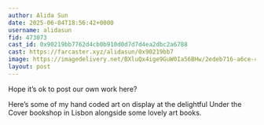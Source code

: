 ```yaml
---
author: Alida Sun
date: 2025-06-04T18:56:42+0000
username: alidasun
fid: 473073
cast_id: 0x90219bb7762d4cb0b910d0d7d7d4ea2dbc2a6788
cast: https://farcaster.xyz/alidasun/0x90219bb7
image: https://imagedelivery.net/BXluQx4ige9GuW0Ia56BHw/2edeb716-a6ce-4ccd-d17d-b44071d8f500/original
layout: post
---
```

Hope it’s ok to post our own work here?   
  
Here’s some of my hand coded art on display at the delightful Under the Cover bookshop in Lisbon alongside some lovely art books.  

<img src='https://imagedelivery.net/BXluQx4ige9GuW0Ia56BHw/2edeb716-a6ce-4ccd-d17d-b44071d8f500/original' alt='' referrerpolicy='no-referrer'/>